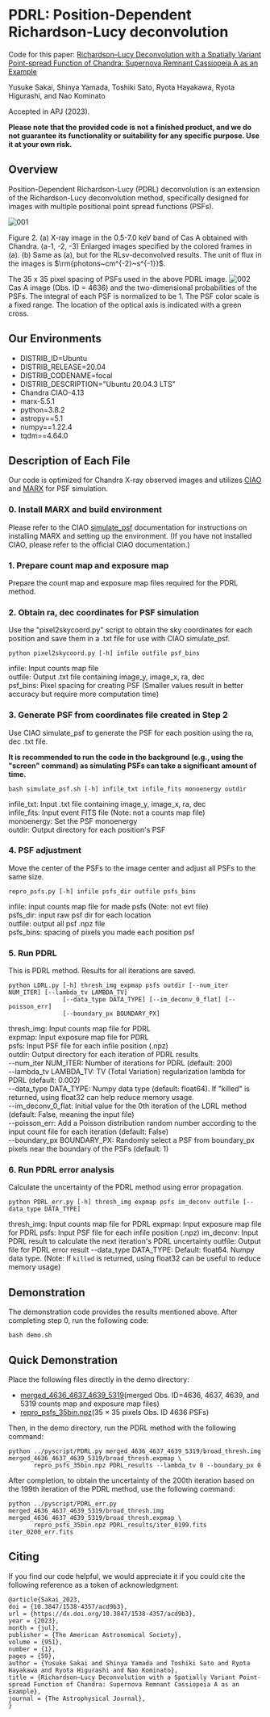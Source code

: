# PDRL: Position-Dependent Richardson-Lucy deconvolution
Code for this paper: [Richardson–Lucy Deconvolution with a Spatially Variant Point-spread Function of Chandra: Supernova Remnant Cassiopeia A as an Example](https://doi.org/10.3847/1538-4357/acd9b3)

Yusuke Sakai, Shinya Yamada, Toshiki Sato, Ryota Hayakawa, Ryota Higurashi, and Nao Kominato

Accepted in APJ (2023).

**Please note that the provided code is not a finished product, and we do not guarantee its functionality or suitability for any specific purpose. Use it at your own risk.**

## Overview
Position-Dependent Richardson-Lucy (PDRL) deconvolution is an extension of the Richardson-Lucy deconvolution method, specifically designed for images with multiple positional point spread functions (PSFs).

![001](figures/casA_PDRL.jpg)

Figure 2. (a) X-ray image in the 0.5-7.0 keV band of Cas A obtained with Chandra. (a-1, -2, -3) Enlarged images specified by the colored frames in (a). (b) Same as (a), but for the RLsv-deconvolved results. The unit of flux in the images is $\rm{photons~cm^{-2}~s^{-1}}$.

The 35 x 35 pixel spacing of PSFs used in the above PDRL image.
![002](figures/PSFs_35bin.jpg)
Cas A image (Obs. ID = 4636) and the two-dimensional probabilities of the PSFs. The integral of each PSF is normalized to be 1. The PSF color scale is a fixed range. The location of the optical axis is indicated with a green cross.

## Our Environments
* DISTRIB_ID=Ubuntu
* DISTRIB_RELEASE=20.04
* DISTRIB_CODENAME=focal
* DISTRIB_DESCRIPTION="Ubuntu 20.04.3 LTS"
* Chandra CIAO-4.13
* marx-5.5.1
* python=3.8.2
* astropy==5.1
* numpy==1.22.4
* tqdm==4.64.0

## Description of Each File
Our code is optimized for Chandra X-ray observed images and utilizes [CIAO](https://cxc.cfa.harvard.edu/ciao/ahelp/merge_obs.html) and [MARX](https://space.mit.edu/ASC/MARX/) for PSF simulation.

### 0. Install MARX and build environment
Please refer to the CIAO [simulate_psf](https://cxc.cfa.harvard.edu/ciao/ahelp/simulate_psf.html) documentation for instructions on installing MARX and setting up the environment. (If you have not installed CIAO, please refer to the official CIAO documentation.)

### 1. Prepare count map and exposure map
Prepare the count map and exposure map files required for the PDRL method.

### 2. Obtain ra, dec coordinates for PSF simulation
Use the "pixel2skycoord.py" script to obtain the sky coordinates for each position and save them in a .txt file for use with CIAO simulate_psf.
```
python pixel2skycoord.py [-h] infile outfile psf_bins
```
infile: Input counts map file<br>
outfile: Output .txt file containing image_y, image_x, ra, dec<br>
psf_bins: Pixel spacing for creating PSF (Smaller values result in better accuracy but require more computation time)

### 3. Generate PSF from coordinates file created in Step 2
Use CIAO simulate_psf to generate the PSF for each position using the ra, dec .txt file. 

**It is recommended to run the code in the background (e.g., using the "screen" command) as simulating PSFs can take a significant amount of time.**
```
bash simulate_psf.sh [-h] infile_txt infile_fits monoenergy outdir
```
infile_txt: Input .txt file containing image_y, image_x, ra, dec<br>
infile_fits: Input event FITS file (Note: not a counts map file)<br>
monoenergy: Set the PSF monoenergy<br>
outdir: Output directory for each position's PSF

### 4. PSF adjustment
Move the center of the PSFs to the image center and adjust all PSFs to the same size.
```
repro_psfs.py [-h] infile psfs_dir outfile psfs_bins
```
infile: input counts map file for made psfs (Note: not evt file)<br>
psfs_dir: input raw psf dir for each location<br>
outfile: output all psf .npz file<br>
psfs_bins: spacing of pixels you made each position psf<br>

### 5. Run PDRL
This is PDRL method. Results for all iterations are saved.
```
python LDRL.py [-h] thresh_img expmap psfs outdir [--num_iter NUM_ITER] [--lambda_tv LAMBDA_TV]
               [--data_type DATA_TYPE] [--im_deconv_0_flat] [--poisson_err]
               [--boundary_px BOUNDARY_PX]
```

thresh_img: Input counts map file for PDRL<br>
expmap: Input exposure map file for PDRL<br>
psfs: Input PSF file for each infile position (.npz)<br>
outdir: Output directory for each iteration of PDRL results<br>
--num_iter NUM_ITER: Number of iterations for PDRL (default: 200)<br>
--lambda_tv LAMBDA_TV: TV (Total Variation) regularization lambda for PDRL (default: 0.002)<br>
--data_type DATA_TYPE: Numpy data type (default: float64). If "killed" is returned, using float32 can help reduce memory usage.<br>
--im_deconv_0_flat: Initial value for the 0th iteration of the LDRL method (default: False, meaning the input file)<br>
--poisson_err: Add a Poisson distribution random number according to the input count file for each iteration (default: False)<br>
--boundary_px BOUNDARY_PX: Randomly select a PSF from boundary_px pixels near the boundary of the PSFs (default: 1)

### 6. Run PDRL error analysis
Calculate the uncertainty of the PDRL method using error propagation.
```
python PDRL_err.py [-h] thresh_img expmap psfs im_deconv outfile [--data_type DATA_TYPE]
```

thresh_img: Input counts map file for PDRL
expmap: Input exposure map file for PDRL
psfs: Input PSF file for each infile position (.npz)
im_deconv: Input PDRL result to calculate the next iteration's PDRL uncertainty
outfile: Output file for PDRL error result
--data_type DATA_TYPE: Default: float64. Numpy data type. (Note: If `killed` is returned, using float32 can be useful to reduce memory usage)

## Demonstration
The demonstration code provides the results mentioned above. After completing step 0, run the following code:
```
bash demo.sh
```

## Quick Demonstration
Place the following files directly in the demo directory:
* [merged_4636_4637_4639_5319](https://drive.google.com/file/d/1jNSmAmFOXCZtuikxnf2gb5QXl2mmt0Gg/view?usp=share_link)(merged Obs. ID=4636, 4637, 4639, and 5319 counts map and exposure map files)
* [repro_psfs_35bin.npz](https://drive.google.com/file/d/1qa6gsLghqQbbsElNKirOgW-UdVKlTzIv/view?usp=share_link)(35 × 35 pixels Obs. ID 4636 PSFs)

Then, in the demo directory, run the PDRL method with the following command:
```
python ../pyscript/PDRL.py merged_4636_4637_4639_5319/broad_thresh.img merged_4636_4637_4639_5319/broad_thresh.expmap \
       repro_psfs_35bin.npz PDRL_results --lambda_tv 0 --boundary_px 0
```

After completion, to obtain the uncertainty of the 200th iteration based on the 199th iteration of the PDRL method, use the following command:

```
python ../pyscript/PDRL_err.py merged_4636_4637_4639_5319/broad_thresh.img merged_4636_4637_4639_5319/broad_thresh.expmap \
       repro_psfs_35bin.npz PDRL_results/iter_0199.fits iter_0200_err.fits
```

## Citing
If you find our code helpful, we would appreciate it if you could cite the following reference as a token of acknowledgment:
```
@article{Sakai_2023,
doi = {10.3847/1538-4357/acd9b3},
url = {https://dx.doi.org/10.3847/1538-4357/acd9b3},
year = {2023},
month = {jul},
publisher = {The American Astronomical Society},
volume = {951},
number = {1},
pages = {59},
author = {Yusuke Sakai and Shinya Yamada and Toshiki Sato and Ryota Hayakawa and Ryota Higurashi and Nao Kominato},
title = {Richardson–Lucy Deconvolution with a Spatially Variant Point-spread Function of Chandra: Supernova Remnant Cassiopeia A as an Example},
journal = {The Astrophysical Journal},
}
```

